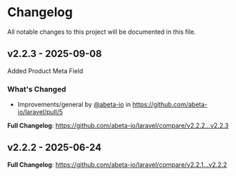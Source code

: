 # Changelog

All notable changes to this project will be documented in this file.

## v2.2.3 - 2025-09-08

Added Product Meta Field

### What's Changed

* Improvements/general by [@abeta-io](https://github.com/abeta-io) in https://github.com/abeta-io/laravel/pull/5

**Full Changelog**: https://github.com/abeta-io/laravel/compare/v2.2.2...v2.2.3

## v2.2.2 - 2025-06-24

**Full Changelog**: https://github.com/abeta-io/laravel/compare/v2.2.1...v2.2.2
